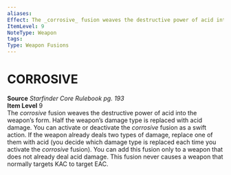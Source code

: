 ```yaml
---
aliases: 
Effect: The _corrosive_ fusion weaves the destructive power of acid into the weapon’s form. Half the weapon’s damage type is replaced with acid damage. You can activate or deactivate the _corrosive_ fusion as a swift action. If the weapon already deals two types of damage, replace one of them with acid (you decide which damage type is replaced each time you activate the _corrosive_ fusion). You can add this fusion only to a weapon that does not already deal acid damage. This fusion never causes a weapon that normally targets KAC to target EAC.
ItemLevel: 9
NoteType: Weapon
tags: 
Type: Weapon Fusions
---
```

# CORROSIVE
**Source** _Starfinder Core Rulebook pg. 193_  
**Item Level** 9  
The _corrosive_ fusion weaves the destructive power of acid into the weapon’s form. Half the weapon’s damage type is replaced with acid damage. You can activate or deactivate the _corrosive_ fusion as a swift action. If the weapon already deals two types of damage, replace one of them with acid (you decide which damage type is replaced each time you activate the _corrosive_ fusion). You can add this fusion only to a weapon that does not already deal acid damage. This fusion never causes a weapon that normally targets KAC to target EAC.